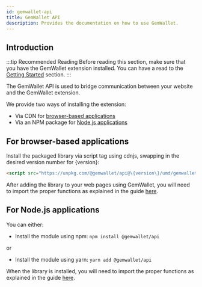 ```yaml
---
id: gemwallet-api
title: GemWallet API
description: Provides the documentation on how to use GemWallet.
---
```


## Introduction

:::tip Recommended Reading
Before reading this section, make sure that you have the GemWallet extension installed. You can have a read to the [Getting Started](../user-guide/getting-started) section.
:::

The GemWallet API is used to bridge communication between your website and the GemWallet extension.

We provide two ways of installing the extension:

- Via CDN for [browser-based applications](./gemwallet-api#for-browser-based-applications)
- Via an NPM package for [Node.js applications](./gemwallet-api#for-nodejs-applications)

## For browser-based applications

Install the packaged library via script tag using cdnjs, swapping in the desired version number for \{version\}:

```html
<script src="https://unpkg.com/@gemwallet/api@\{version\}/umd/gemwallet-api.js"></script>
```

After adding the library to your web pages using GemWallet, you will need to import the proper functions as explained in the guide [here](./using-gemwallet-in-browser).

## For Node.js applications

You can either:

- Install the module using npm: `npm install @gemwallet/api`

or

- Install the module using yarn: `yarn add @gemwallet/api`

When the library is installed, you will need to import the proper functions as explained in the guide [here](./using-gemwallet-in-node-js).
